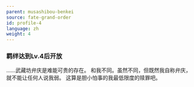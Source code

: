 ```yaml
---
parent: musashibou-benkei
source: fate-grand-order
id: profile-4
language: zh
weight: 4
---
```


### 羁绊达到Lv.4后开放

……武藏坊弁庆是难能可贵的存在。
和我不同。虽然不同，但既然我自称弁庆，就不能让任何人说我弱。
这算是胆小怕事的我最低限度的赎罪吧。
